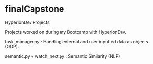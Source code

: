 # finalCapstone
HyperionDev Projects

Projects worked on during my Bootcamp with HyperionDev.

task_manager.py : Handling external and user inputted data as objects (OOP).

semantic.py + watch_next.py : Semantic Similarity (NLP)

